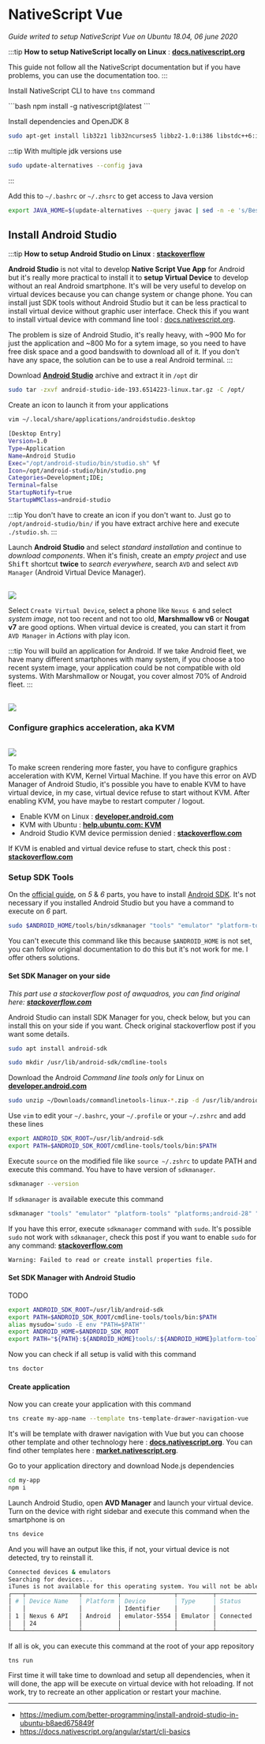 # NativeScript Vue

*Guide writed to setup NativeScript Vue on Ubuntu 18.04, 06 june 2020*

:::tip
**How to setup NativeScript locally on Linux** : [**docs.nativescript.org**](https://docs.nativescript.org/angular/start/ns-setup-linux)

This guide not follow all the NativeScript documentation but if you have problems, you can use the documentation too.
:::

Install NativeScript CLI to have `tns` command

<code-block ext="sh">
```bash
npm install -g nativescript@latest
```
</code-block>

Install dependencies and OpenJDK 8

```bash
sudo apt-get install lib32z1 lib32ncurses5 libbz2-1.0:i386 libstdc++6:i386 g++ openjdk-8-jdk
```

:::tip
With multiple jdk versions use
```bash
sudo update-alternatives --config java
```
:::

Add this to `~/.bashrc` or `~/.zhsrc` to get access to Java version

```bash
export JAVA_HOME=$(update-alternatives --query javac | sed -n -e 's/Best: *\(.*\)\/bin\/javac/\1/p')
```

## Install Android Studio

:::tip
**How to setup Android Studio on Linux** : [**stackoverflow**](https://askubuntu.com/questions/634082/how-to-install-android-studio-on-ubuntu)

**Android Studio** is not vital to develop **Native Script Vue App** for Android but it's really more practical to install it to **setup Virtual Device** to develop without an real Android smartphone. It's will be very useful to develop on virtual devices because you can change system or change phone. You can install just SDK tools without Android Studio but it can be less practical to install virtual device without graphic user interface. Check this if you want to install virtual device with command line tool : [docs.nativescript.org](https://docs.nativescript.org/angular/tooling/android-virtual-devices#creating-android-virtual-device-via-command-line-tool).

The problem is size of Android Studio, it's really heavy, with ~900 Mo for just the application and ~800 Mo for a sytem image, so you need to have free disk space and a good bandswith to download all of it. If you don't have any space, the solution can be to use a real Android terminal.
:::

Download [**Android Studio**](https://developer.android.com/studio) archive and extract it in `/opt` dir

```bash
sudo tar -zxvf android-studio-ide-193.6514223-linux.tar.gz -C /opt/
```

Create an icon to launch it from your applications

```bash
vim ~/.local/share/applications/androidstudio.desktop
```
```bash
[Desktop Entry]
Version=1.0
Type=Application
Name=Android Studio
Exec="/opt/android-studio/bin/studio.sh" %f
Icon=/opt/android-studio/bin/studio.png
Categories=Development;IDE;
Terminal=false
StartupNotify=true
StartupWMClass=android-studio
```

:::tip
You don't have to create an icon if you don't want to. Just go to `/opt/android-studio/bin/` if you have extract archive here and execute `./studio.sh`.
:::

Launch **Android Studio** and select *standard installation* and continue to *download components*. When it's finish, create an *empty project* and use <kbd>Shift</kbd> shortcut **twice** to *search everywhere*, search `AVD` and select `AVD Manager` (Android Virtual Device Manager).

<img src="/images/linux/android-avd-search.jpg" class="" style="margin-top: 1rem" />

Select `Create Virtual Device`, select a phone like `Nexus 6` and select *system image*, not too recent and not too old, **Marshmallow v6** or **Nougat v7** are good options. When virtual device is created, you can start it from `AVD Manager` in *Actions* with play icon.

:::tip
You will build an application for Android. If we take Android fleet, we have many different smartphones with many system, if you choose a too recent system image, your application could be not compatible with old systems. With Marshmallow or Nougat, you cover almost 70% of Android fleet.
:::

<img src="/images/linux/android-distributions.jpg" class="" style="margin-top: 1rem" />

### Configure graphics acceleration, aka KVM

<img src="/images/linux/kvm.jpg" class="" style="margin-top: 1rem" />

To make screen rendering more faster, you have to configure graphics acceleration with KVM, Kernel Virtual Machine. If you have this error on AVD Manager of Android Studio, it's possible you have to enable KVM to have virtual device, in my case, virtual device refuse to start without KVM. After enabling KVM, you have maybe to restart computer / logout.

- Enable KVM on Linux : [**developer.android.com**](https://developer.android.com/studio/run/emulator-acceleration#accel-graphics)
- KVM with Ubuntu : [**help.ubuntu.com: KVM**](https://help.ubuntu.com/community/KVM/Installation)
- Android Studio KVM device permission denied : [**stackoverflow.com**](https://stackoverflow.com/questions/37300811/android-studio-dev-kvm-device-permission-denied)

If KVM is enabled and virtual device refuse to start, check this post : [**stackoverflow.com**](https://stackoverflow.com/questions/42728353/cannot-start-android-device-emulator-on-linux)

### Setup SDK Tools

On the [official guide](https://docs.nativescript.org/angular/start/ns-setup-linux), on *5* & *6* parts, you have to install [Android SDK](developer.android.com/sdk/index.html). It's not necessary if you installed Android Studio but you have a command to execute on *6* part.

```bash
sudo $ANDROID_HOME/tools/bin/sdkmanager "tools" "emulator" "platform-tools" "platforms;android-28" "build-tools;28.0.3" "extras;android;m2repository" "extras;google;m2repository"
```

You can't execute this command like this because `$ANDROID_HOME` is not set, you can follow original documentation to do this but it's not work for me. I offer others solutions.

#### Set SDK Manager on your side

*This part use a stackoverflow post of awquadros, you can find original here: [**stackoverflow.com**](https://stackoverflow.com/questions/60440509/android-command-line-tools-sdkmanager-always-shows-warning-could-not-create-se)*

Android Studio can install SDK Manager for you, check below, but you can install this on your side if you want. Check original stackoverflow post if you want some details.

```bash
sudo apt install android-sdk
```

```bash
sudo mkdir /usr/lib/android-sdk/cmdline-tools
```

Download the Android *Command line tools only* for Linux on [**developer.android.com**](https://developer.android.com/studio?hl=en-419#downloads)

```bash
sudo unzip ~/Downloads/commandlinetools-linux-*.zip -d /usr/lib/android-sdk/cmdline-tools
```

Use `vim` to edit your `~/.bashrc`, your `~/.profile` or your `~/.zshrc` and add these lines

```bash
export ANDROID_SDK_ROOT=/usr/lib/android-sdk
export PATH=$ANDROID_SDK_ROOT/cmdline-tools/tools/bin:$PATH
```

Execute `source` on the modified file like `source ~/.zshrc` to update PATH and execute this command. You have to have version of `sdkmanager`.

```bash
sdkmanager --version
```

If `sdkmanager` is available execute this command

```bash
sdkmanager "tools" "emulator" "platform-tools" "platforms;android-28" "build-tools;28.0.3" "extras;android;m2repository" "extras;google;m2repository"
```

If you have this error, execute `sdkmanager` command with `sudo`. It's possible `sudo` not work with `sdkmanager`, check this post if you want to enable `sudo` for any command: [**stackoverflow.com**](https://stackoverflow.com/questions/12996397/command-not-found-when-using-sudo)

```bash
Warning: Failed to read or create install properties file.
```

#### Set SDK Manager with Android Studio

TODO

```bash
export ANDROID_SDK_ROOT=/usr/lib/android-sdk
export PATH=$ANDROID_SDK_ROOT/cmdline-tools/tools/bin:$PATH
alias mysudo='sudo -E env "PATH=$PATH"'
export ANDROID_HOME=$ANDROID_SDK_ROOT
export PATH="${PATH}:${ANDROID_HOME}tools/:${ANDROID_HOME}platform-tools/"
```

Now you can check if all setup is valid with this command

```bash
tns doctor
```

#### Create application

Now you can create your application with this command

```bash
tns create my-app-name --template tns-template-drawer-navigation-vue
```

It's will be template with drawer navigation with Vue but you can choose other template and other technology here : [**docs.nativescript.org**](https://docs.nativescript.org/tooling/docs-cli/project/creation/create). You can find other templates here : [**market.nativescript.org**](https://market.nativescript.org/?tab=templates&category=all_templates).

Go to your application directory and download Node.js dependencies

```bash
cd my-app
npm i
```

Launch Android Studio, open **AVD Manager** and launch your virtual device. Turn on the device with right sidebar and execute this command when the smartphone is on

```bash
tns device
```

And you will have an output like this, if not, your virtual device is not detected, try to reinstall it.

```bash
Connected devices & emulators
Searching for devices...
iTunes is not available for this operating system. You will not be able to work with connected iOS devices.
┌───┬───────────────┬──────────┬───────────────┬──────────┬───────────┬───────────────┐
│ # │ Device Name   │ Platform │ Device        │ Type     │ Status    │ Connection    │
│   │               │          │ Identifier    │          │           │ Type          │
│ 1 │ Nexus 6 API   │ Android  │ emulator-5554 │ Emulator │ Connected │ Local         │
│   │ 24            │          │               │          │           │               │
└───┴───────────────┴──────────┴───────────────┴──────────┴───────────┴───────────────┘
```

If all is ok, you can execute this command at the root of your app repository

```bash
tns run
```

First time it will take time to download and setup all dependencies, when it will done, the app will be execute on virtual device with hot reloading. If not work, try to recreate an other application or restart your machine.

---

- https://medium.com/better-programming/install-android-studio-in-ubuntu-b8aed675849f
- https://docs.nativescript.org/angular/start/cli-basics
